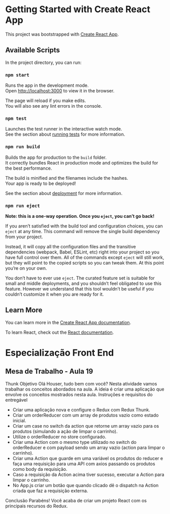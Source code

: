 # Getting Started with Create React App

This project was bootstrapped with [Create React App](https://github.com/facebook/create-react-app).

## Available Scripts

In the project directory, you can run:

### `npm start`

Runs the app in the development mode.\
Open [http://localhost:3000](http://localhost:3000) to view it in the browser.

The page will reload if you make edits.\
You will also see any lint errors in the console.

### `npm test`

Launches the test runner in the interactive watch mode.\
See the section about [running tests](https://facebook.github.io/create-react-app/docs/running-tests) for more information.

### `npm run build`

Builds the app for production to the `build` folder.\
It correctly bundles React in production mode and optimizes the build for the best performance.

The build is minified and the filenames include the hashes.\
Your app is ready to be deployed!

See the section about [deployment](https://facebook.github.io/create-react-app/docs/deployment) for more information.

### `npm run eject`

**Note: this is a one-way operation. Once you `eject`, you can’t go back!**

If you aren’t satisfied with the build tool and configuration choices, you can `eject` at any time. This command will remove the single build dependency from your project.

Instead, it will copy all the configuration files and the transitive dependencies (webpack, Babel, ESLint, etc) right into your project so you have full control over them. All of the commands except `eject` will still work, but they will point to the copied scripts so you can tweak them. At this point you’re on your own.

You don’t have to ever use `eject`. The curated feature set is suitable for small and middle deployments, and you shouldn’t feel obligated to use this feature. However we understand that this tool wouldn’t be useful if you couldn’t customize it when you are ready for it.

## Learn More

You can learn more in the [Create React App documentation](https://facebook.github.io/create-react-app/docs/getting-started).

To learn React, check out the [React documentation](https://reactjs.org/).

# Especialização Front End
## Mesa de Trabalho - Aula 19

Thunk
Objetivo
Olá Houser, tudo bem com você? Nesta atividade vamos trabalhar os conceitos abordados na aula. 
A ideia é criar uma aplicação que envolve os conceitos mostrados nesta aula.
Instruções e requisitos do entregável

- Criar uma aplicação nova e configure o Redux com Redux Thunk.
- Criar um orderReducer com um array de produtos vazio como estado inicial.
- Criar um case no switch da action que retorne um array vazio para os produtos (simulando a ação de limpar o carrinho).
- Utilize o orderReducer no store configurado.
- Criar uma Action com o mesmo type utilizado no switch do orderReducer e com payload sendo um array vazio (action para limpar o carrinho).
- Criar uma Action que guarde em uma variável os produtos do reducer e faça uma requisição para uma API com axios passando os produtos como body da requisição.
- Caso a requisição da Action acima tiver sucesso, executar a Action para limpar o carrinho.
- No App.js criar um botão que quando clicado dê o dispatch na Action criada que faz a requisição externa.

Conclusão
Parabéns! Você acaba de criar um projeto React com os principais recursos do Redux.


